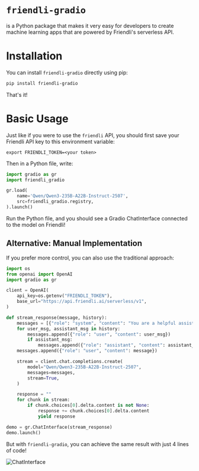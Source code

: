 # `friendli-gradio`

is a Python package that makes it very easy for developers to create machine learning apps that are powered by Friendli's serverless API.

# Installation

You can install `friendli-gradio` directly using pip:

```bash
pip install friendli-gradio
```

That's it! 

# Basic Usage

Just like if you were to use the `friendli` API, you should first save your Friendli API key to this environment variable:

```
export FRIENDLI_TOKEN=<your token>
```

Then in a Python file, write:

```python
import gradio as gr
import friendli_gradio

gr.load(
    name='Qwen/Qwen3-235B-A22B-Instruct-2507',
    src=friendli_gradio.registry,
).launch()
```

Run the Python file, and you should see a Gradio ChatInterface connected to the model on Friendli!

## Alternative: Manual Implementation

If you prefer more control, you can also use the traditional approach:

```python
import os
from openai import OpenAI
import gradio as gr

client = OpenAI(
    api_key=os.getenv("FRIENDLI_TOKEN"),
    base_url="https://api.friendli.ai/serverless/v1",
)

def stream_response(message, history):
    messages = [{"role": "system", "content": "You are a helpful assistant."}]
    for user_msg, assistant_msg in history:
        messages.append({"role": "user", "content": user_msg})
        if assistant_msg:
            messages.append({"role": "assistant", "content": assistant_msg})
    messages.append({"role": "user", "content": message})

    stream = client.chat.completions.create(
        model="Qwen/Qwen3-235B-A22B-Instruct-2507",
        messages=messages,
        stream=True,
    )

    response = ""
    for chunk in stream:
        if chunk.choices[0].delta.content is not None:
            response += chunk.choices[0].delta.content
            yield response

demo = gr.ChatInterface(stream_response)
demo.launch()
```

But with `friendli-gradio`, you can achieve the same result with just 4 lines of code!

![ChatInterface](chatinterface.png)